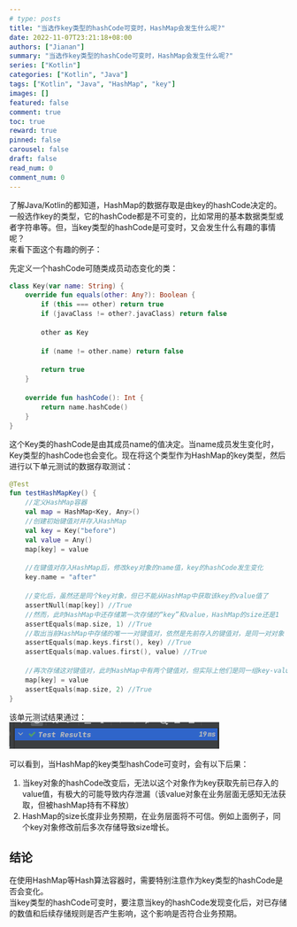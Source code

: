 ```yaml
---
# type: posts 
title: "当选作key类型的hashCode可变时，HashMap会发生什么呢?"
date: 2022-11-07T23:21:18+08:00
authors: ["Jianan"]
summary: "当选作key类型的hashCode可变时，HashMap会发生什么呢?"
series: ["Kotlin"]
categories: ["Kotlin", "Java"]
tags: ["Kotlin", "Java", "HashMap", "key"]
images: []
featured: false
comment: true
toc: true
reward: true
pinned: false
carousel: false
draft: false 
read_num: 0
comment_num: 0 
---
```


了解Java/Kotlin的都知道，HashMap的数据存取是由key的hashCode决定的。一般选作key的类型，它的hashCode都是不可变的，比如常用的基本数据类型或者字符串等。但，当key类型的hashCode是可变时，又会发生什么有趣的事情呢？  
来看下面这个有趣的例子：    

先定义一个hashCode可随类成员动态变化的类：
```kotlin
class Key(var name: String) {
    override fun equals(other: Any?): Boolean {
        if (this === other) return true
        if (javaClass != other?.javaClass) return false

        other as Key

        if (name != other.name) return false

        return true
    }

    override fun hashCode(): Int {
        return name.hashCode()
    }
}
```
这个Key类的hashCode是由其成员name的值决定。当name成员发生变化时，Key类型的hashCode也会变化。现在将这个类型作为HashMap的key类型，然后进行以下单元测试的数据存取测试：

```kotlin
@Test
fun testHashMapKey() {
    //定义HashMap容器
    val map = HashMap<Key, Any>()
    //创建初始键值对并存入HashMap
    val key = Key("before")
    val value = Any()
    map[key] = value
    
    //在键值对存入HashMap后，修改key对象的name值，key的hashCode发生变化
    key.name = "after"

    //变化后，虽然还是同个key对象，但已不能从HashMap中获取该key的value值了
    assertNull(map[key]) //True
    //然而，此时HashMap中还存储第一次存储的“key”和value，HashMap的size还是1
    assertEquals(map.size, 1) //True
    //取出当前HashMap中存储的唯一一对键值对，依然是先前存入的键值对，是同一对对象
    assertEquals(map.keys.first(), key) //True
    assertEquals(map.values.first(), value) //True

    //再次存储这对键值对，此时HashMap中有两个键值对，但实际上他们是同一组key-value对象
    map[key] = value
    assertEquals(map.size, 2) //True
}
```
该单元测试结果通过：  
![测试结果](HashMapTestResultPass.png)

可以看到，当HashMap的key类型hashCode可变时，会有以下后果：
1. 当key对象的hashCode改变后，无法以这个对象作为key获取先前已存入的value值，有极大的可能导致内存泄漏（该value对象在业务层面无感知无法获取，但被hashMap持有不释放）
2. HashMap的size长度非业务预期，在业务层面将不可信。例如上面例子，同个key对象修改前后多次存储导致size增长。

## 结论
在使用HashMap等Hash算法容器时，需要特别注意作为key类型的hashCode是否会变化。  
当key类型的hashCode可变时，要注意当key的hashCode发现变化后，对已存储的数值和后续存储规则是否产生影响，这个影响是否符合业务预期。
